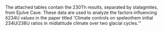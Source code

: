 The attached tables contain the 230Th results, separated by stalagmites, from Ejulve Cave. These data are used to analyze the factors influencing δ234U values in the paper titled 'Climate controls on speleothem initial 234U/238U ratios in midlatitude climate over two glacial cycles.'"
